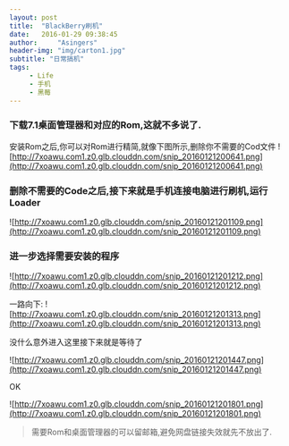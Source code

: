 ```yaml
---
layout: post
title:  "BlackBerry刷机"
date:   2016-01-29 09:38:45
author:     "Asingers"
header-img: "img/carton1.jpg"
subtitle: "日常搞机"
tags:
     - Life
     - 手机
     - 黑莓
---
```

### 下载7.1桌面管理器和对应的Rom,这就不多说了.

安装Rom之后,你可以对Rom进行精简,就像下图所示,删除你不需要的Cod文件
![http://7xoawu.com1.z0.glb.clouddn.com/snip_20160121200641.png](http://7xoawu.com1.z0.glb.clouddn.com/snip_20160121200641.png)

### 删除不需要的Code之后,接下来就是手机连接电脑进行刷机,运行Loader

![http://7xoawu.com1.z0.glb.clouddn.com/snip_20160121201109.png](http://7xoawu.com1.z0.glb.clouddn.com/snip_20160121201109.png)

### 进一步选择需要安装的程序

![http://7xoawu.com1.z0.glb.clouddn.com/snip_20160121201212.png](http://7xoawu.com1.z0.glb.clouddn.com/snip_20160121201212.png)

一路向下:
![http://7xoawu.com1.z0.glb.clouddn.com/snip_20160121201313.png](http://7xoawu.com1.z0.glb.clouddn.com/snip_20160121201313.png)

没什么意外进入这里接下来就是等待了

![http://7xoawu.com1.z0.glb.clouddn.com/snip_20160121201447.png](http://7xoawu.com1.z0.glb.clouddn.com/snip_20160121201447.png)

OK

![http://7xoawu.com1.z0.glb.clouddn.com/snip_20160121201801.png](http://7xoawu.com1.z0.glb.clouddn.com/snip_20160121201801.png)

> 
> 需要Rom和桌面管理器的可以留邮箱,避免网盘链接失效就先不放出了.
> 

